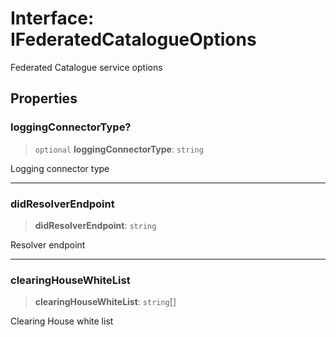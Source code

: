 # Interface: IFederatedCatalogueOptions

Federated Catalogue service options

## Properties

### loggingConnectorType?

> `optional` **loggingConnectorType**: `string`

Logging connector type

***

### didResolverEndpoint

> **didResolverEndpoint**: `string`

Resolver endpoint

***

### clearingHouseWhiteList

> **clearingHouseWhiteList**: `string`[]

Clearing House white list
